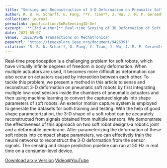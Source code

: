 ```yaml
---
title: "Sensing and Reconstruction of 3-D Deformation on Pneumatic Soft Robots"
author: R. B. N. Scharff, G. Fang, **Y. Tian**, J. Wu, J. M. P. Geraedts and C. C. L. Wang
collection: journal
permalink: /publication/SoRoSensing3D-Def
excerpt: '**[3rd Author]** Real-time Sensing of 3D Deformation of Soft Robots via FNN & LSTM'
date: 2021-05-07
venue: 'IEEE/ASME Transactions on Mechatronics'
paperurl: 'https://ieeexplore.ieee.org/document/9426391'
citation: 'R. B. N. Scharff, G. Fang, Y. Tian, J. Wu, J. M. P. Geraedts and C. C. L. Wang, "Sensing and Reconstruction of 3-D Deformation on Pneumatic Soft Robots," in IEEE/ASME Transactions on Mechatronics, vol. 26, no. 4, pp. 1877-1885, Aug. 2021.'
---
```

Real-time proprioception is a challenging problem for soft robots, which have virtually infinite degrees of freedom in body deformation. When multiple actuators are used, it becomes more difficult as deformation can also occur on actuators caused by interaction between each other. To tackle this problem, we present a method in this article to sense and reconstruct 3-D deformation on pneumatic soft robots by first integrating multiple low-cost sensors inside the chambers of pneumatic actuators and then using machine learning to convert the captured signals into shape parameters of soft robots. 
An exterior motion capture system is employed to generate the datasets for both training and testing. With the help of good shape parameterization, the 3-D shape of a soft robot can be accurately reconstructed from signals obtained from multiple sensors. We demonstrate the effectiveness of this approach on two soft robot designs-a robotic joint and a deformable membrane. After parameterizing the deformation of these soft robots into compact shape parameters, we can effectively train the neural networks to reconstruct the 3-D deformation from the sensor signals. 
The sensing and shape prediction pipeline can run at 50 Hz in real time on a consumer-level device.

[Download arxiv Version](https://arxiv.org/pdf/2012.12411.pdf)
[Video@YouTube](https://www.youtube.com/watch?v=T9wqiIr3s-c&feature=youtu.be)

